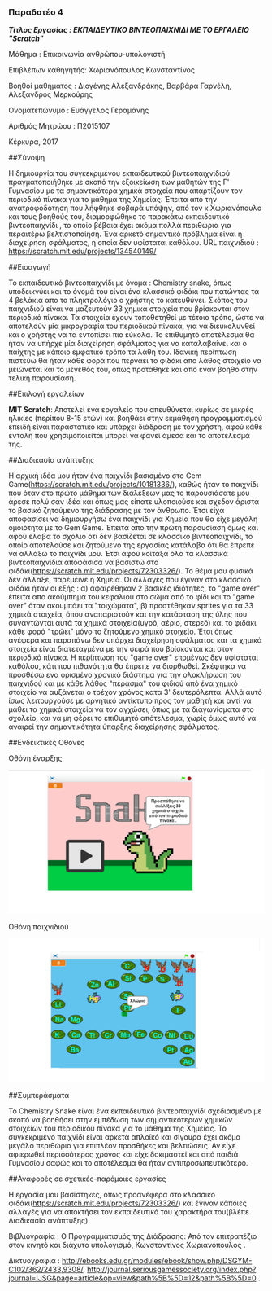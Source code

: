 ### Παραδοτέο 4


***Τίτλος Εργασίας : ΕΚΠΑΙΔΕΥΤΙΚΟ ΒΙΝΤΕΟΠΑΙΧΝΙΔΙ ΜΕ ΤΟ ΕΡΓΑΛΕΙΟ "Scratch"***

Μάθημα : Επικοινωνία ανθρώπου-υπολογιστή 

Επιβλέπων καθηγητής: Χωριανόπουλος Κωνσταντίνος 

Βοηθοί μαθήματος : Διογένης Αλεξανδράκης, Βαρβάρα Γαρνέλη, Αλεξανδρος Μερκούρης

Ονοματεπώνυμο : Ευάγγελος Γεραμάνης 

Αριθμός Μητρώου : Π2015107

Κέρκυρα, 2017



##Σύνοψη

Η δημιουργία του συγκεκριμένου εκπαιδευτικού  βιντεοπαιχνιδιού  πραγματοποιήθηκε με σκοπό την εξοικείωση των μαθητών της Γ' Γυμνασίου με τα  σημαντικότερα χημικά στοιχεία που απαρτίζουν τον περιοδικό πίνακα για το μάθημα της Χημείας. Έπειτα από την ανατροφοδότηση που λήφθηκε σοβαρά υπόψην, από τον κ.Χωριανόπουλο και τους βοηθούς του, διαμορφώθηκε το παρακάτω εκπαιδευτικό βιντεοπαιχνίδι , το οποίο βέβαια έχει ακόμα πολλά περιθώρια για περαιτέρω βελτιστοποίηση. Ένα αρκετό σημαντικό πρόβλημα είναι η διαχείρηση σφάλματος, η οποία δεν υφίσταται καθόλου.
URL  παιχνιδιού : https://scratch.mit.edu/projects/134540149/


##Εισαγωγή 

Το εκπαιδευτικό βιντεοπαιχνίδι με όνομα : Chemistry snake, όπως υποδεικνύει και το όνομά του είναι ένα κλασσικό φιδάκι που πατώντας τα 4 βελάκια απο το πληκτρολόγιο ο χρήστης το κατευθύνει. Σκόπος του παιχνιδιού είναι να μαζευτούν 33 χημικά στοιχεία που βρίσκονται στον περιοδικό πίνακα. Τα στοιχεία έχουν τοποθετηθεί με τέτοιο τρόπο, ώστε να αποτελούν μία μικρογραφία του περιοδικού πίνακα, για να διευκολυνθεί και ο χρήστης να τα εντοπίσει πιο εύκολα. Το επιθυμητό αποτέλεσμα θα ήταν να υπήρχε μία διαχείρηση σφάλματος για να καταλαβαίνει και ο παίχτης με κάποιο εμφατικό τρόπο τα λάθη  του. Ιδανική περίπτωση πιστεύω θα ήταν κάθε φορά που περνάει το φιδάκι απο λάθος στοιχείο να μειώνεται και το μέγεθός του, όπως προτάθηκε και από έναν βοηθό στην τελική παρουσίαση. 


##Επιλογή εργαλείων 


**MIT Scratch**: Αποτελεί ένα εργαλείο που απευθύνεται κυρίως σε μικρές ηλικίες (περίπου 8-15 ετών) και βοηθάει στην εκμάθηση προγραμματισμού επειδή είναι παραστατικό και υπάρχει διάδραση με τον χρήστη, αφού κάθε εντολή που χρησιμοποιείται μπορεί να φανεί άμεσα και  το αποτελεσμά της.

##Διαδικασία ανάπτυξης 

Η αρχική ιδέα μου ήταν ένα παιχνίδι βασισμένο στο Gem Game(https://scratch.mit.edu/projects/10181336/), καθώς ήταν το παιχνίδι που όταν στο πρώτο μάθημα των διαλέξεων μας το παρουσιάσατε μου άρεσε πολύ σαν ιδέα και όπως μας είπατε υλοποιούσε και σχεδον άριστα το βασικό ζητούμενο της διάδρασης  με τον άνθρωπο.
Έτσι είχα αποφασίσει να δημιουργήσω ένα παιχνίδι για Χημεία που θα είχε μεγάλη ομοιότητα με το Gem Game. Έπειτα απο την πρώτη παρουσίαση όμως και αφού έλαβα το σχόλιο ότι  δεν βασίζεται  σε κλασσικό βιντεοπαιχνίδι, το οποίο αποτελούσε και ζητούμενο της εργασίας κατάλαβα ότι θα έπρεπε να αλλάξω το παιχνίδι μου. Έτσι αφού κοίταξα όλα τα κλασσικά βιντεοπαιχνίδια αποφάσισα να  βασιστώ στο φιδάκι(https://scratch.mit.edu/projects/72303326/). Το θέμα μου φυσικά δεν άλλαξε, παρέμεινε η Χημεία. Οι αλλαγές που έγιναν στο κλασσικό φιδάκι ήταν οι εξής : α) αφαιρέθηκαν 2 βασικές ιδιότητες, το "game over" έπειτα απο ακούμπημα του κεφαλιού στο σώμα από το φίδι 
και το "game over" όταν ακουμπάει τα "τοιχώματα", β) προστέθηκαν sprites για τα 33 χημικά στοιχεία, όπου αναπαριστούν και την κατάσταση της ύλης που συναντώνται αυτά τα χημικά στοιχεία(υγρό, αέριο, στερεό) και το φιδάκι κάθε φορά "τρώει" μόνο το ζητούμενο χημικό στοιχείο. Έτσι όπως ανέφερα και παραπάνω δεν υπάρχει διαχείρηση σφάλματος και τα χημικά στοιχεία είναι διατεταγμένα με την σειρά που βρίσκονται και στον περιοδικό πίνακα. Η περίπτωση του "game over" επομένως δεν υφίσταται καθόλου, κάτι που πιθανότητα θα έπρεπε να διορθωθεί. Σκέφτηκα να προσθέσω ενα ορισμένο χρονικό διάστημα για την ολοκλήρωση του παιχνιδού και με κάθε λάθος "πέρασμα"
του φιδιού από ένα χημικό στοιχείο να αυξάνεται ο τρέχον χρόνος κατα 3' δευτερόλεπτα. Αλλά αυτό ίσως λειτουργούσε με αρνητικό αντίκτυπο προς τον μαθητή και αντί να μάθει τα χημικά στοιχεία να τον αγχώσει, όπως με τα διαγωνίσματα στο σχολείο, και να μη φέρει το επιθυμητό  απότελεσμα, χωρίς όμως αυτό να αναιρεί την σημαντικότητα ύπαρξης διαχείρησης σφάλματος.

##Ενδεικτικές Οθόνες  


Οθόνη έναρξης

![Screen1](new1.png)

Οθόνη παιχνιδιού 

![Screen2](new2.png)

 
##Συμπεράσματα 

Το Chemistry Snake είναι ένα εκπαιδευτικό βιντεοπαιχνίδι σχεδιασμένο με σκοπό να βοηθήσει στην εμπέδωση των σημαντικότερων χημικών στοιχείων του περιοδικού πίνακα για το μάθημα της Χημείας. Το συγκεκριμένο παιχνίδι είναι αρκετά απλοϊκό και σίγουρα έχει ακόμα μεγάλο περιθώριο για επιπλέον προσθήκες και βελτιώσεις. Αν είχε αφιερωθεί περισσότερος χρόνος  και είχε δοκιμαστεί και από παιδιά Γυμνασίου σαφώς και το αποτέλεσμα θα ήταν αντιπροσωπευτικότερο. 


##Αναφορές σε σχετικές-παρόμοιες εργασίες

Η εργασία μου βασίστηκες, όπως προανέφερα στο κλασσικο φιδάκι(https://scratch.mit.edu/projects/72303326/) και έγιναν κάποιες αλλαγές για να αποκτήσει τον εκπαιδευτικό του χαρακτήρα του(βλέπε Διαδικασία ανάπτυξης).


Βιβλιογραφία : Ο Προγραμματισμός της Διάδρασης: Από τον επιτραπέζιο στον κινητό και διάχυτο υπολογισμό, Κωνσταντίνος Χωριανόπουλος .


Δικτυογραφία : http://ebooks.edu.gr/modules/ebook/show.php/DSGYM-C102/362/2433,9308/, http://journal.seriousgamessociety.org/index.php?journal=IJSG&page=article&op=view&path%5B%5D=12&path%5B%5D=0 .
